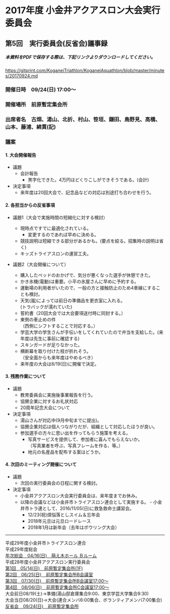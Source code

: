 # 2017年度 小金井アクアスロン大会実行委員会  
## 第5回　実行委員会(反省会)議事録  
##### 本資料をPDFで保存する際は、下記リンクよりダウンロードしてください。
https://gitprint.com/KoganeiTriathlon/KoganeiAquathlon/blob/master/minutes/20170924.md  
### 開催日時　09/24(日) 17:00～  
### 開催場所　前原暫定集会所  
### 出席者名　古畑、湯山、北折、村山、笹垣、鎌田、鳥野見、高橋、山本、藤浦、綿貫(記)  
### 議案  
#### 1. 大会開催報告  
   * 議題 
     + 会計報告  
       - 黒字化できた。4万円ほどくりこしができそうである。(会計)  
   * 決定事項  
     + 来年度は20回大会で、記念品などの対応は別途打ち合わせを行う。

#### 2. 各担当からの反省事項  
   * 議題1（大会で実施時間の短縮化に対する検討）  
     + 現時点ですでに最適化されている。  
       - 変更するのであれば早めに決める。
     + 競技説明は短縮できる部分があるかも。(要点を絞る。招集時の説明は省く)
     + キッズトライアスロンの運営工夫。  

   * 議題2（大会開催について）  
     + 購入したベッドのおかげで、気分が悪くなった選手が休憩できた。  
     + かき氷機(電動)は重要。小平の氷屋さんに早めに予約する。  
     + 運動場の利用者がいたので、一般の方と接触防止のため4車線にすることも検討。  
     + 天気(嵐)によっては前日の準備品を更衣室に入れる。  
      (トラバックが濡れていた)  
     + 誓約書（20回大会では大会要項送付時に同封する。）  
     + 東側の車止めの件  
       （西側にシフトすることで対応する。）
     + 学芸大学の学生さんが手伝いをしてくれていたので弁当を支給した。(来年度は先生に事前に確認する)  
     + スキンガードが足りなかった。  
     + 横断幕を取り付けた枝が折れそう。  
       （安全面からも来年度はやめるべき）  
     + 来年度の大会は8/19(日)に開催で決定。  

#### 3. 残務作業について  
   * 議題  
     + 教育委員会に実施後事業報告を行う。    
     + 協賛企業に対するお礼状対応  
     + 20周年記念大会について
   * 決定事項  
     + 湯山さんが対応中(9月中旬までに提出)。    
     + 協賛企業対応は個人つながりだが、組織として対応したほうが良い。  
     + 参加選手の方々に思い出を作ってもらう施策を考える。  
       - 写真サービスを提供して、参加者に喜んでもらえないか。  
         （写真業者を呼ぶ、写真フレームを作る、等。）
       - 地元の名産品を配布する案はどうか。    

#### 4. 次回のミーティング開催について  
   * 議題  
     + 次回の実行委員会の日程に関する検討。  
   * 決定事項  
     + 小金井アクアスロン大会実行委員会は、来年度までお休み。   
     + 以降の会議などは小金井市トライアスロン連合として実施する。  - 小金井市トラ連として、2016/11/05(日)に救急救命士講習会。  
       - 12/23(祝)煩悩落としスイム＆忘年会  
       - 2018年元旦は元旦ロードレース  
       - 2018年1月は新年会（去年はボウリング大会）  

---

平成29年度小金井市トライアスロン連合  
平成29年度総会  
[年次総会　04/16(日)　萌え木ホール Ｂルーム](../../../../blob/master/minutes/kickoff_2017.md "議事録を参照する。")  
平成28年度小金井アクアスロン実行委員会  
[第1回　05/14(日)　前原暫定集会所(1F)](./20170514.md "議事録を参照する。")  
[第2回　06/25(日)　前原暫定集会所B会議室](./20170625.md "議事録を参照する。")  
[第3回　07/30(日)　前原暫定集会所B会議室17:00～](./20170730.md "議事録を参照する。")  
[第4回　08/06(日)　前原暫定集会所C会議室17:00～](./20170806.md "議事録を参照する。")  
大会前日08/19(土)→準備(湯山邸倉庫集合9:00、東京学芸大学集合9:30)  
大会当日08/20(日)→大会(連合メンバ6:00集合、ボランティアメンバ7:00集合)  
[反省会　09/24(日)　前原暫定集会所](./20170924.md "議事録を参照する。")  
